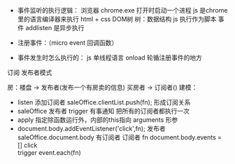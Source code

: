 - 事件监听的执行逻辑：
    浏览器 chrome.exe 打开时启动一个进程
    js 是chrome里的语言编译器来执行
    html + css DOM树  树：数据结构
    js 执行作为脚本
    事件 addlisten  是异步执行
- 注册事件：（micro event 回调函数）
    
- 事件发生时怎么执行的：
    js 单线程语言   onload
    轮循注册事件的地方
    
订阅 发布者模式

房：楼盘 -> 发布者(发布一个有房卖的信息)
买房者 -> 订阅者()
建模：


- listen 添加订阅者
    saleOffice.clientList.push(fn);  形成订阅关系
- saleOffice  发布者
    trigger  有事通知  把所有的订阅者都执行一次
- apply 指定除函数运行外，内部的this指向  arguments 形参
- document.body.addEventListener('click',fn);
    发布者 saleOffice.document.body  有订阅者
    订阅者 fn   document.body.events = []
    click  
    trigger 
        event.each(fn)
